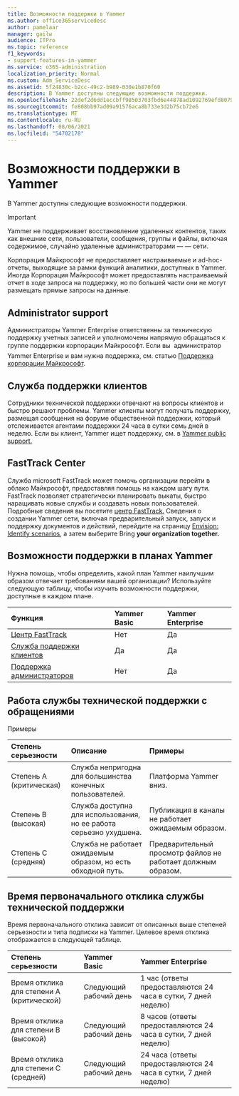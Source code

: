 ```yaml
---
title: Возможности поддержки в Yammer
ms.author: office365servicedesc
author: pamelaar
manager: gailw
audience: ITPro
ms.topic: reference
f1_keywords:
- support-features-in-yammer
ms.service: o365-administration
localization_priority: Normal
ms.custom: Adm_ServiceDesc
ms.assetid: 5f24830c-b2cc-49c2-b989-030e1b870f60
description: В Yammer доступны следующие возможности поддержки.
ms.openlocfilehash: 22def2d6dd1eccbff98503703fbd6e44878ad1092769efd80795c0705196ac05
ms.sourcegitcommit: fe808bb97ad09a91576aca8b733e3d2b75cb72e6
ms.translationtype: MT
ms.contentlocale: ru-RU
ms.lasthandoff: 08/06/2021
ms.locfileid: "54702178"
---
```

# <a name="support-features-in-yammer"></a>Возможности поддержки в Yammer

В Yammer доступны следующие возможности поддержки.
  
> [!IMPORTANT]
> Yammer не поддерживает восстановление удаленных контентов, таких как внешние сети, пользователи, сообщения, группы и файлы, включая содержимое, случайно удаленные администраторами &mdash; &mdash; сети.
>
> Корпорация Майкрософт не предоставляет настраиваемые и ad-hoc-отчеты, выходящие за рамки функций аналитики, доступных в Yammer. Иногда Корпорация Майкрософт может предоставлять настраиваемый отчет в ходе запроса на поддержку, но по большей части они не могут размещать прямые запросы на данные.

## <a name="administrator-support"></a>Administrator support

Администраторы Yammer Enterprise ответственны за техническую поддержку учетных записей и уполномочены напрямую обращаться к группе поддержки корпорации Майкрософт. Если вы  администратор Yammer Enterprise и вам нужна поддержка, см. статью [Поддержка корпорации Майкрософт](https://go.microsoft.com/fwlink/p/?LinkId=330922).

## <a name="customer-support"></a>Служба поддержки клиентов

Сотрудники технической поддержки отвечают на вопросы клиентов и быстро решают проблемы. Yammer клиенты могут получать поддержку, размещая сообщения на форуме общественной поддержки, который отслеживается агентами поддержки 24 часа в сутки семь дней в неделю. Если вы клиент, Yammer ищет поддержку, см. в [Yammer public support.](https://go.microsoft.com/fwlink/p/?LinkId=330921)
   
## <a name="fasttrack-center"></a>FastTrack Center

Служба microsoft FastTrack может помочь организации перейти в облако Майкрософт, предоставляя помощь на каждом шагу пути. FastTrack позволяет стратегически планировать выкаты, быстро наращивать новые службы и создавать новых пользователей. Подробные сведения вы посетите [центр FastTrack.](https://go.microsoft.com/fwlink/?LinkID=518597&amp;clcid=0x409) Сведения о создании Yammer сети, включая предварительный запуск, запуск и поддержку документов и действий, перейдите на страницу [Envision: Identify scenarios,](https://fasttrack.microsoft.com/office/envision/identify-scenarios) а затем выберите Bring **your organization together.**

## <a name="support-features-across-yammer-plans"></a>Возможности поддержки в планах Yammer

Нужна помощь, чтобы определить, какой план Yammer наилучшим образом отвечает требованиям вашей организации? Используйте следующую таблицу, чтобы изучить возможности поддержки, доступные в каждом плане.
  
|**Функция**|**Yammer Basic**|**Yammer Enterprise**|
|:-----|:-----|:-----|
|[Центр FastTrack](https://go.microsoft.com/fwlink/?LinkID=518597&amp;clcid=0x409) <br/> |Нет  <br/> |Да  <br/> |
|[Служба поддержки клиентов](support-features-in-yammer.md#customer-support) <br/> |Да  <br/> |Да  <br/> |
|[Поддержка администраторов](support-features-in-yammer.md#administrator-support) <br/> |Нет  <br/> |Да  <br/> |
 
## <a name="technical-support-case-handling"></a>Работа службы технической поддержки с обращениями

Примеры 
  
|**Степень серьезности**|**Описание**|**Примеры**|
|:-----|:-----|:-----|
|Степень А (критическая)  <br/> |Служба непригодна для большинства конечных пользователей.  <br/> |Платформа Yammer вниз.  <br/> |
|Степень B (высокая)  <br/> |Служба доступна для использования, но ее работа серьезно ухудшена.  <br/> |Публикация в каналы не работает ожидаемым образом.  <br/> |
|Степень C (средняя)  <br/> |Служба не работает ожидаемым образом, но есть обходной путь.  <br/> |Предварительный просмотр файлов не работает должным образом.  <br/> |

## <a name="technical-support-initial-response-times"></a>Время первоначального отклика службы технической поддержки

Время первоначального отклика зависит от описанных выше степеней серьезности и типа подписки на Yammer. Целевое время отклика отображается в следующей таблице.
  
|**Степень серьезности**|**Yammer Basic**|**Yammer Enterprise**|
|:-----|:-----|:-----|
|Время отклика для степени A (критической)  <br/> |Следующий рабочий день  <br/> |1 час (ответы предоставляются 24 часа в сутки, 7 дней неделю)  <br/> |
|Время отклика для степени B (высокой)  <br/> |Следующий рабочий день  <br/> |8 часов (ответы предоставляются 24 часа в сутки, 7 дней неделю)  <br/> |
|Время отклика для степени C (средней)  <br/> |Следующий рабочий день  <br/> |24 часа (ответы предоставляются 24 часа в сутки, 7 дней неделю)  <br/> |
